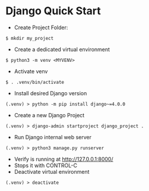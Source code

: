 # Django Quick Start

- Create Project Folder: 
```
$ mkdir my_project
```
- Create a dedicated virtual environment 
```
$ python3 -m venv <MYVENV>
```
- Activate venv
```
$ . .venv/bin/activate
```
- Install desired Django version
```
(.venv) > python -m pip install django~=4.0.0
```
- Create a new Django Project
```
(.venv) > django-admin startproject django_project .
```
- Run Django internal web server
```
(.venv) > python3 manage.py runserver
```
- Verify is running at http://127.0.0.1:8000/
- Stops it with CONTROL-C
- Deactivate virtual environment
```
(.venv) > deactivate
```
